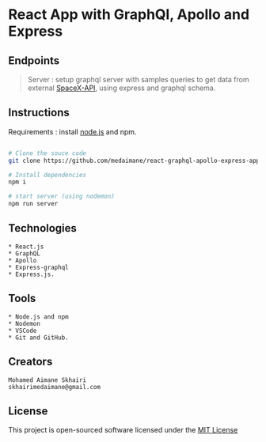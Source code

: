 # React App with GraphQl, Apollo and Express

## Endpoints

> Server : setup graphql server with samples queries to get data from external [SpaceX-API](https://github.com/r-spacex/SpaceX-API), using express and graphql schema.

## Instructions

Requirements : install [node.js](https://nodejs.org/en/) and npm.

```sh

# Clone the souce code
git clone https://github.com/medaimane/react-graphql-apollo-express-app.git

# Install dependencies
npm i

# start server (using nodemon)
npm run server

```

## Technologies

    * React.js
    * GraphQL
    * Apollo
    * Express-graphql
    * Express.js.

## Tools

    * Node.js and npm
    * Nodemon
    * VSCode
    * Git and GitHub.

## Creators

    Mohamed Aimane Skhairi
    skhairimedaimane@gmail.com

## License

This project is open-sourced software licensed under the [MIT License](https://opensource.org/licenses/MIT)